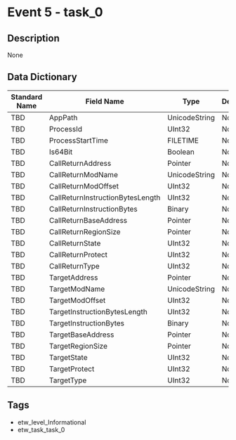 # Event 5 - task_0

## Description
None

## Data Dictionary
|Standard Name|Field Name|Type|Description|Sample Value|
|---|---|---|---|---|
|TBD|AppPath|UnicodeString|None|`None`|
|TBD|ProcessId|UInt32|None|`None`|
|TBD|ProcessStartTime|FILETIME|None|`None`|
|TBD|Is64Bit|Boolean|None|`None`|
|TBD|CallReturnAddress|Pointer|None|`None`|
|TBD|CallReturnModName|UnicodeString|None|`None`|
|TBD|CallReturnModOffset|UInt32|None|`None`|
|TBD|CallReturnInstructionBytesLength|UInt32|None|`None`|
|TBD|CallReturnInstructionBytes|Binary|None|`None`|
|TBD|CallReturnBaseAddress|Pointer|None|`None`|
|TBD|CallReturnRegionSize|Pointer|None|`None`|
|TBD|CallReturnState|UInt32|None|`None`|
|TBD|CallReturnProtect|UInt32|None|`None`|
|TBD|CallReturnType|UInt32|None|`None`|
|TBD|TargetAddress|Pointer|None|`None`|
|TBD|TargetModName|UnicodeString|None|`None`|
|TBD|TargetModOffset|UInt32|None|`None`|
|TBD|TargetInstructionBytesLength|UInt32|None|`None`|
|TBD|TargetInstructionBytes|Binary|None|`None`|
|TBD|TargetBaseAddress|Pointer|None|`None`|
|TBD|TargetRegionSize|Pointer|None|`None`|
|TBD|TargetState|UInt32|None|`None`|
|TBD|TargetProtect|UInt32|None|`None`|
|TBD|TargetType|UInt32|None|`None`|

## Tags
* etw_level_Informational
* etw_task_task_0